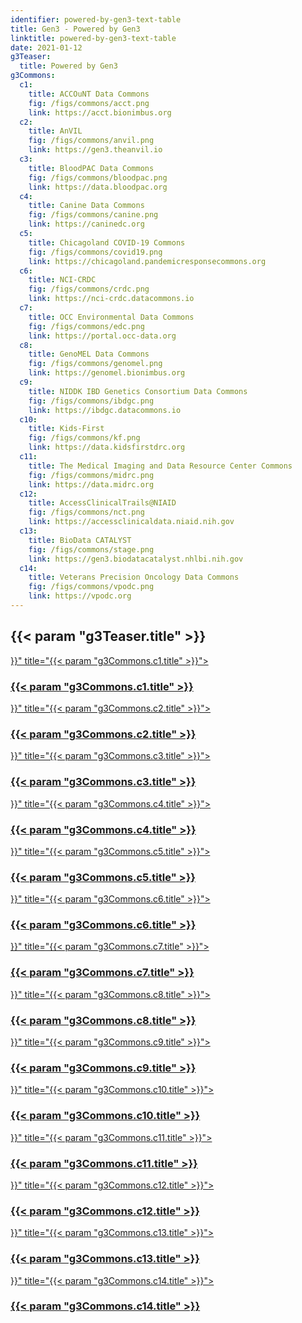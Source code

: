 ```yaml
---
identifier: powered-by-gen3-text-table
title: Gen3 - Powered by Gen3
linktitle: powered-by-gen3-text-table
date: 2021-01-12
g3Teaser:
  title: Powered by Gen3
g3Commons:
  c1:
    title: ACCOuNT Data Commons
    fig: /figs/commons/acct.png
    link: https://acct.bionimbus.org
  c2:
    title: AnVIL
    fig: /figs/commons/anvil.png
    link: https://gen3.theanvil.io
  c3:
    title: BloodPAC Data Commons
    fig: /figs/commons/bloodpac.png
    link: https://data.bloodpac.org
  c4:
    title: Canine Data Commons
    fig: /figs/commons/canine.png
    link: https://caninedc.org
  c5:
    title: Chicagoland COVID-19 Commons
    fig: /figs/commons/covid19.png
    link: https://chicagoland.pandemicresponsecommons.org
  c6:
    title: NCI-CRDC
    fig: /figs/commons/crdc.png
    link: https://nci-crdc.datacommons.io
  c7:
    title: OCC Environmental Data Commons
    fig: /figs/commons/edc.png
    link: https://portal.occ-data.org
  c8:
    title: GenoMEL Data Commons
    fig: /figs/commons/genomel.png
    link: https://genomel.bionimbus.org
  c9:
    title: NIDDK IBD Genetics Consortium Data Commons
    fig: /figs/commons/ibdgc.png
    link: https://ibdgc.datacommons.io
  c10:
    title: Kids-First
    fig: /figs/commons/kf.png
    link: https://data.kidsfirstdrc.org
  c11:
    title: The Medical Imaging and Data Resource Center Commons
    fig: /figs/commons/midrc.png
    link: https://data.midrc.org
  c12:
    title: AccessClinicalTrails@NIAID
    fig: /figs/commons/nct.png
    link: https://accessclinicaldata.niaid.nih.gov
  c13:
    title: BioData CATALYST
    fig: /figs/commons/stage.png
    link: https://gen3.biodatacatalyst.nhlbi.nih.gov
  c14:
    title: Veterans Precision Oncology Data Commons
    fig: /figs/commons/vpodc.png
    link: https://vpodc.org
---
```


<section class="g3-bg__solight">
  <h1 class="g3-text__center g3-space__padding-md-top-bottom">
      {{< param "g3Teaser.title" >}}
  </h1>
</section>

<section>
  <div class="g3-space__margin-lg-bottom g3-inner-wrapper">
    <div class="g3-table g3-img__full-width g3-space__margin-md-top-bottom">
      <div class="g3-col__33 g3-space__padding-sm-left-right">
        <a target="_blank" href="{{< param "g3Commons.c1.link" >}}" title="{{< param "g3Commons.c1.title" >}}">
          <h3 class="">
            {{< param "g3Commons.c1.title" >}}
          </h3>
        </a>
      </div>
      <div class="g3-col__33 g3-space__padding-sm-left-right">
        <a target="_blank" href="{{< param "g3Commons.c2.link" >}}" title="{{< param "g3Commons.c2.title" >}}">
          <h3 class="">
            {{< param "g3Commons.c2.title" >}}
          </h3>
        </a>
      </div>
      <div class="g3-col__33 g3-space__padding-sm-left-right">
        <a target="_blank" href="{{< param "g3Commons.c3.link" >}}" title="{{< param "g3Commons.c3.title" >}}">
          <h3 class="">
            {{< param "g3Commons.c3.title" >}}
          </h3>
        </a>
      </div>
    </div>
    <div class="g3-table g3-img__full-width g3-space__margin-md-top-bottom">
      <div class="g3-col__33 g3-space__padding-sm-left-right">
        <a target="_blank" href="{{< param "g3Commons.c4.link" >}}" title="{{< param "g3Commons.c4.title" >}}">
          <h3 class="">
            {{< param "g3Commons.c4.title" >}}
          </h3>
        </a>
      </div>
      <div class="g3-col__33 g3-space__padding-sm-left-right">
        <a target="_blank" href="{{< param "g3Commons.c5.link" >}}" title="{{< param "g3Commons.c5.title" >}}">
          <h3 class="">
            {{< param "g3Commons.c5.title" >}}
          </h3>
        </a>
      </div>
      <div class="g3-col__33 g3-space__padding-sm-left-right">
        <a target="_blank" href="{{< param "g3Commons.c6.link" >}}" title="{{< param "g3Commons.c6.title" >}}">
          <h3 class="">
            {{< param "g3Commons.c6.title" >}}
          </h3>
        </a>
      </div>
    </div>
    <div class="g3-table g3-img__full-width g3-space__margin-md-top-bottom">
      <div class="g3-col__33 g3-space__padding-sm-left-right">
        <a target="_blank" href="{{< param "g3Commons.c7.link" >}}" title="{{< param "g3Commons.c7.title" >}}">
          <h3 class="">
            {{< param "g3Commons.c7.title" >}}
          </h3>
        </a>
      </div>
      <div class="g3-col__33 g3-space__padding-sm-left-right">
        <a target="_blank" href="{{< param "g3Commons.c8.link" >}}" title="{{< param "g3Commons.c8.title" >}}">
          <h3 class="">
            {{< param "g3Commons.c8.title" >}}
          </h3>
        </a>
      </div>
      <div class="g3-col__33 g3-space__padding-sm-left-right">
        <a target="_blank" href="{{< param "g3Commons.c9.link" >}}" title="{{< param "g3Commons.c9.title" >}}">
          <h3 class="">
            {{< param "g3Commons.c9.title" >}}
          </h3>
        </a>
      </div>
    </div>
    <div class="g3-table g3-img__full-width g3-space__margin-md-top-bottom">
      <div class="g3-col__33 g3-space__padding-sm-left-right">
        <a target="_blank" href="{{< param "g3Commons.c10.link" >}}" title="{{< param "g3Commons.c10.title" >}}">
          <h3 class="">
            {{< param "g3Commons.c10.title" >}}
          </h3>
        </a>
      </div>
      <div class="g3-col__33 g3-space__padding-sm-left-right">
        <a target="_blank" href="{{< param "g3Commons.c11.link" >}}" title="{{< param "g3Commons.c11.title" >}}">
          <h3 class="">
            {{< param "g3Commons.c11.title" >}}
          </h3>
        </a>
      </div>
      <div class="g3-col__33 g3-space__padding-sm-left-right">
        <a target="_blank" href="{{< param "g3Commons.c12.link" >}}" title="{{< param "g3Commons.c12.title" >}}">
          <h3 class="">
            {{< param "g3Commons.c12.title" >}}
          </h3>
        </a>
      </div>
    </div>
    <div class="g3-table g3-img__full-width g3-space__margin-md-top-bottom">
      <div class="g3-col__33 g3-space__padding-sm-left-right">
        <a target="_blank" href="{{< param "g3Commons.c13.link" >}}" title="{{< param "g3Commons.c13.title" >}}">
          <h3 class="">
            {{< param "g3Commons.c13.title" >}}
          </h3>
        </a>
      </div>
      <div class="g3-col__33 g3-space__padding-sm-left-right">
        <a target="_blank" href="{{< param "g3Commons.c14.link" >}}" title="{{< param "g3Commons.c14.title" >}}">
          <h3 class="">
            {{< param "g3Commons.c14.title" >}}
          </h3>
        </a>
      </div>
      <div class="g3-col__33 g3-space__padding-sm-left-right"></div>
    </div>
  </div>
</section>
